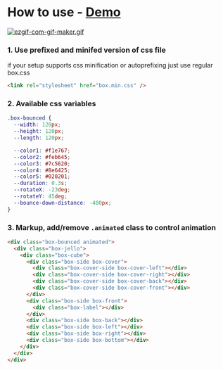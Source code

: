 # How to use - [Demo](https://eminqasimov.github.io/3d-box-css/)

[![ezgif-com-gif-maker.gif](https://i.postimg.cc/TY0Q3Spy/ezgif-com-gif-maker.gif)](https://youtu.be/KAaFjv3Ejxg)

### 1. Use prefixed and minifed version of css file
if your setup supports css minification or autoprefixing just use regular box.css

```html
<link rel="stylesheet" href="box.min.css" />
```

### 2. Available css variables

```css
.box-bounced {
  --width: 120px;
  --height: 120px;
  --length: 120px;

  --color1: #f1e767;
  --color2: #feb645;
  --color3: #7c5620;
  --color4: #8e6425;
  --color5: #020201;
  --duration: 0.3s;
  --rotateX: -23deg;
  --rotateY: 45deg;
  --bounce-down-distance: -400px;
}
```

### 3. Markup, add/remove `.animated` class to control animation

```html
<div class="box-bounced animated">
  <div class="box-jello">
    <div class="box-cube">
      <div class="box-side box-cover">
        <div class="box-cover-side box-cover-left"></div>
        <div class="box-cover-side box-cover-right"></div>
        <div class="box-cover-side box-cover-back"></div>
        <div class="box-cover-side box-cover-front"></div>
      </div>
      <div class="box-side box-front">
        <div class="box-label"></div>
      </div>
      <div class="box-side box-back"></div>
      <div class="box-side box-left"></div>
      <div class="box-side box-right"></div>
      <div class="box-side box-bottom"></div>
    </div>
  </div>
</div>
```
